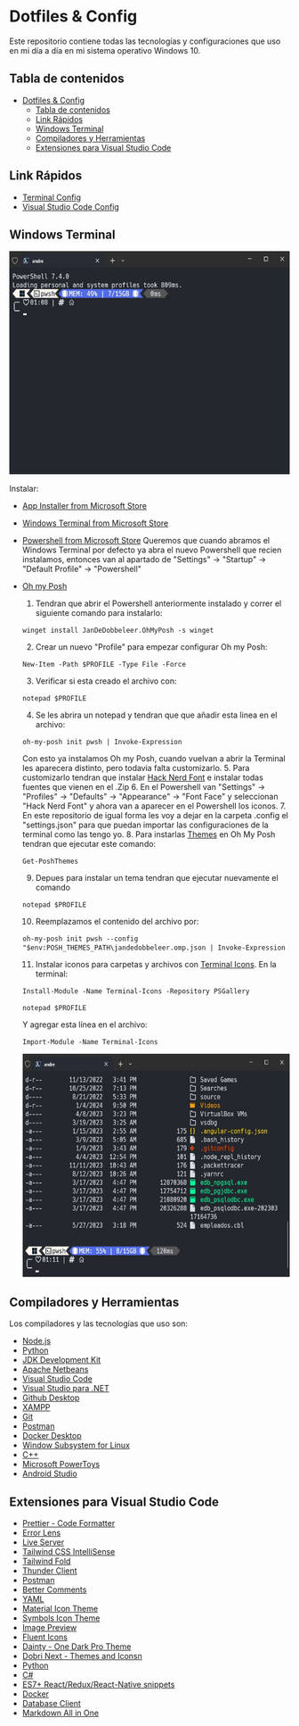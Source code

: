 # Dotfiles & Config

Este repositorio contiene todas las tecnologías y configuraciones que uso en mi día a día en mi sistema operativo Windows 10.

## Tabla de contenidos
- [Dotfiles \& Config](#dotfiles--config)
  - [Tabla de contenidos](#tabla-de-contenidos)
  - [Link Rápidos](#link-rápidos)
  - [Windows Terminal](#windows-terminal)
  - [Compiladores y Herramientas](#compiladores-y-herramientas)
  - [Extensiones para Visual Studio Code](#extensiones-para-visual-studio-code)

## Link Rápidos

- [Terminal Config](https://github.com/dev-eloy/dotfiles/tree/main/.config/terminal)
- [Visual Studio Code Config](https://github.com/dev-eloy/dotfiles/tree/main/.config/vscode)

## Windows Terminal

<img src=".screenshots/windows-terminal.jpg" alt="image" height="400">

Instalar:

- [App Installer from Microsoft Store](https://apps.microsoft.com/detail/9NBLGGH4NNS1?rtc=1&hl=es-ar&gl=AR)
- [Windows Terminal from Microsoft Store](https://www.microsoft.com/store/productId/9N0DX20HK701?ocid=pdpshare)
- [Powershell from Microsoft Store](https://www.microsoft.com/store/productId/9MZ1SNWT0N5D?ocid=pdpshare)
  Queremos que cuando abramos el Windows Terminal por defecto ya abra el nuevo Powershell que recien instalamos, entonces van al apartado de "Settings" → "Startup" → "Default Profile" → "Powershell"
- [Oh my Posh](https://ohmyposh.dev/docs/installation/windows)
    1. Tendran que abrir el Powershell anteriormente instalado y correr el siguiente comando para instalarlo:
    ```
    winget install JanDeDobbeleer.OhMyPosh -s winget
    ```
    2. Crear un nuevo "Profile" para empezar configurar Oh my Posh:
    ```
    New-Item -Path $PROFILE -Type File -Force
    ```
    3. Verificar si esta creado el archivo con:
    ```   
    notepad $PROFILE
    ```
    4. Se les abrira un notepad y tendran que que añadir esta linea en el archivo:
    ```   
    oh-my-posh init pwsh | Invoke-Expression
    ```
    Con esto ya instalamos Oh my Posh, cuando vuelvan a abrir la Terminal les aparecera distinto, pero todavia falta customizarlo.
    5. Para customizarlo tendran que instalar [Hack Nerd Font](https://www.nerdfonts.com/font-downloads) e instalar todas fuentes que vienen en el .Zip
    6. En el Powershell van "Settings" → "Profiles" → "Defaults" → "Appearance" → "Font Face" y seleccionan "Hack Nerd Font" y ahora van a aparecer en el Powershell los iconos.
    7. En este repositorio de igual forma les voy a dejar en la carpeta .config el "settings.json" para que puedan importar las configuraciones de la terminal como las tengo yo.
    8. Para instarlas [Themes](https://ohmyposh.dev/docs/themes) en Oh My Posh tendran que ejecutar este comando:
    ```   
    Get-PoshThemes
    ```   
    9. Depues para instalar un tema tendran que ejecutar nuevamente el comando 
    ```   
    notepad $PROFILE
    ```   
    10. Reemplazamos el contenido del archivo por:
    ```   
    oh-my-posh init pwsh --config "$env:POSH_THEMES_PATH\jandedobbeleer.omp.json | Invoke-Expression
    ```
    11. Instalar iconos para carpetas y archivos con [Terminal Icons](https://github.com/devblackops/Terminal-Icons). En la terminal:
    ```   
    Install-Module -Name Terminal-Icons -Repository PSGallery
    ```
    ```   
    notepad $PROFILE
    ```
    Y agregar esta línea en el archivo:
    ```   
    Import-Module -Name Terminal-Icons
    ```
    
    <img src=".screenshots/windows-terminal-folders.jpg" alt="image" height="400">

## Compiladores y Herramientas

Los compiladores y las tecnologías que uso son:

- [Node.js](https://nodejs.org/en)
- [Python](https://www.python.org/)
- [JDK Development Kit](https://www.oracle.com/ar/java/technologies/downloads/)
- [Apache Netbeans](https://netbeans.apache.org/front/main/)
- [Visual Studio Code](https://code.visualstudio.com/)
- [Visual Studio para .NET](https://visualstudio.microsoft.com/es/)
- [Github Desktop](https://desktop.github.com/)
- [XAMPP](https://www.apachefriends.org/es/index.html)
- [Git](https://git-scm.com/)
- [Postman](https://www.postman.com/downloads/)
- [Docker Desktop](https://docs.docker.com/desktop/install/windows-install/)
- [Window Subsystem for Linux](https://www.youtube.com/watch?v=ZO4KWQfUBBc&t=317s&ab_channel=FaztCode)
- [C++](https://www.youtube.com/watch?v=v3ENcQpoA5A&t=130s&ab_channel=FaztCode)
- [Microsoft PowerToys](https://apps.microsoft.com/detail/XP89DCGQ3K6VLD?hl=en-us&gl=US)
- [Android Studio](https://developer.android.com/studio)

## Extensiones para Visual Studio Code

- [Prettier - Code Formatter](https://marketplace.visualstudio.com/items?itemName=esbenp.prettier-vscode)
- [Error Lens](https://marketplace.visualstudio.com/items?itemName=usernamehw.errorlens)
- [Live Server](https://marketplace.visualstudio.com/items?itemName=ritwickdey.LiveServer)
- [Tailwind CSS IntelliSense](https://marketplace.visualstudio.com/items?itemName=bradlc.vscode-tailwindcss)
- [Tailwind Fold](https://marketplace.visualstudio.com/items?itemName=stivo.tailwind-fold)
- [Thunder Client](https://marketplace.visualstudio.com/items?itemName=rangav.vscode-thunder-client)
- [Postman](https://marketplace.visualstudio.com/items?itemName=Postman.postman-for-vscode)
- [Better Comments](https://marketplace.visualstudio.com/items?itemName=aaron-bond.better-comments)
- [YAML](https://marketplace.visualstudio.com/items?itemName=redhat.vscode-yaml)
- [Material Icon Theme](https://marketplace.visualstudio.com/items?itemName=PKief.material-icon-theme)
- [Symbols Icon Theme](https://marketplace.visualstudio.com/items?itemName=miguelsolorio.symbols)
- [Image Preview](https://marketplace.visualstudio.com/items?itemName=kisstkondoros.vscode-gutter-preview)
- [Fluent Icons](https://marketplace.visualstudio.com/items?itemName=miguelsolorio.fluent-icons)
- [Dainty - One Dark Pro Theme](https://marketplace.visualstudio.com/items?itemName=alexanderte.dainty-one-dark-pro-vscode)
- [Dobri Next - Themes and Iconsn](https://marketplace.visualstudio.com/items?itemName=sldobri.bunker)
- [Python](https://marketplace.visualstudio.com/items?itemName=ms-python.python)
- [C#](https://marketplace.visualstudio.com/items?itemName=ms-dotnettools.csharp)
- [ES7+ React/Redux/React-Native snippets](https://marketplace.visualstudio.com/items?itemName=dsznajder.es7-react-js-snippets)
- [Docker](https://marketplace.visualstudio.com/items?itemName=ms-azuretools.vscode-docker)
- [Database Client](https://marketplace.visualstudio.com/items?itemName=cweijan.vscode-database-client2)
- [Markdown All in One](https://marketplace.visualstudio.com/items?itemName=yzhang.markdown-all-in-one)


